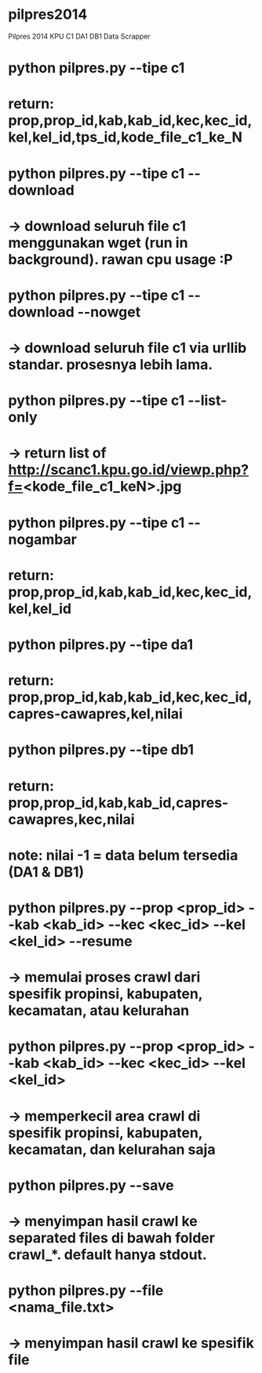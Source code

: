 pilpres2014
===========

Pilpres 2014 KPU C1 DA1 DB1 Data Scrapper

# python pilpres.py --tipe c1
# return: prop,prop_id,kab,kab_id,kec,kec_id,kel,kel_id,tps_id,kode_file_c1_ke_N
#
# python pilpres.py --tipe c1 --download
# -> download seluruh file c1 menggunakan wget (run in background). rawan cpu usage :P
#
# python pilpres.py --tipe c1 --download --nowget
# -> download seluruh file c1 via urllib standar. prosesnya lebih lama.
#
# python pilpres.py --tipe c1 --list-only
# -> return list of http://scanc1.kpu.go.id/viewp.php?f=<kode_file_c1_keN>.jpg
#
# python pilpres.py --tipe c1 --nogambar
# return: prop,prop_id,kab,kab_id,kec,kec_id,kel,kel_id
#
# python pilpres.py --tipe da1
# return: prop,prop_id,kab,kab_id,kec,kec_id,capres-cawapres,kel,nilai
#
# python pilpres.py --tipe db1
# return: prop,prop_id,kab,kab_id,capres-cawapres,kec,nilai
#
# note: nilai -1 = data belum tersedia (DA1 & DB1)
#
# python pilpres.py --prop <prop_id> --kab <kab_id> --kec <kec_id> --kel <kel_id> --resume
# -> memulai proses crawl dari spesifik propinsi, kabupaten, kecamatan, atau kelurahan
#
# python pilpres.py --prop <prop_id> --kab <kab_id> --kec <kec_id> --kel <kel_id>
# -> memperkecil area crawl di spesifik propinsi, kabupaten, kecamatan, dan kelurahan saja
#
# python pilpres.py --save
# -> menyimpan hasil crawl ke separated files di bawah folder crawl_*. default hanya stdout.
#
# python pilpres.py --file <nama_file.txt>
# -> menyimpan hasil crawl ke spesifik file
